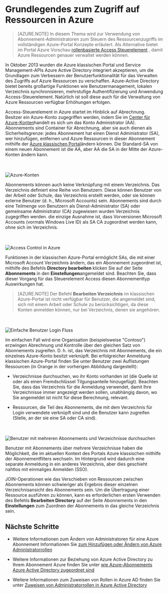 <properties
    pageTitle="Grundlegendes zum Zugriff auf Ressourcen in Azure | Microsoft Azure" 
    description="In diesem Thema wird zur Verwendung von Abonnement-Administratoren zum Steuern des Ressourcenzugriffs im vollständigen Azure-Portal Konzepte erläutert."
    services="active-directory"
    documentationCenter=""
    authors="markusvi"
    manager="femila"
    editor=""/>

<tags
    ms.service="active-directory"
    ms.workload="identity"
    ms.tgt_pltfrm="na"
    ms.devlang="na"
    ms.topic="article"
    ms.date="10/10/2016"
    ms.author="markusvi"/>


# <a name="understanding-resource-access-in-azure"></a>Grundlegendes zum Zugriff auf Ressourcen in Azure


> [AZURE.NOTE] In diesem Thema wird zur Verwendung von Abonnement-Administratoren zum Steuern des Ressourcenzugriffs im vollständigen Azure-Portal Konzepte erläutert. Als Alternative bietet im Portal Azure Vorschau [rollenbasierte Access Steuerelement](role-based-access-control-configure.md) , damit Azure Ressourcen genauer verwaltet werden können.

In Oktober 2013 wurden die Azure klassischen Portal und Service Management-APIs Azure Active Directory integriert akzeptieren, um die Grundlagen zum Verbessern der Benutzerfunktionalität für das Verwalten des Zugriffs auf Azure Ressourcen zu verschaffen. Azure-Active Directory bietet bereits großartige Funktionen wie Benutzermanagement, lokalen Verzeichnis synchronisieren, mehrstufige Authentifizierung und Anwendung Access-Steuerelement. Natürlich ist soll diese auch für die Verwaltung von Azure Ressourcen verfügbar Erhöhungen erfolgen.

Access-Steuerelement in Azure startet im Hinblick auf Abrechnung. Besitzer ein Azure-Konto zugegriffen werden, indem Sie im [Center für Azure-Konten](https://account.windowsazure.com/subscriptions)handelt es sich um das Konto Administrator (AA). Abonnements sind Container für Abrechnung, aber sie auch dienen als Sicherheitsgrenze: jedes Abonnement hat einen Dienst Administrator (SA), wer hinzufügen, entfernen und Azure Ressourcen in dieser Abonnement mithilfe der [Azure klassischen Portal](https://manage.windowsazure.com/)ändern können. Die Standard-SA von einem neuen Abonnement ist die AA, aber AA die SA in der Mitte der Azure-Konten ändern kann.

<br><br>![Azure-Konten][1]

Abonnements können auch keine Verknüpfung mit einem Verzeichnis. Das Verzeichnis definiert eine Reihe von Benutzern. Diese können Benutzer von der Arbeit oder Schule, das Verzeichnis erstellt werden, oder sie können externe Benutzer (d. h., Microsoft Accounts) sein. Abonnements sind durch eine Teilmenge von Benutzern als Dienst-Administrator (SA) oder gemeinsame Administrator (CA) zugewiesen wurden Verzeichnis zugegriffen werden. die einzige Ausnahme ist, dass Vorversionen Microsoft Accounts (vormals Windows Live ID) als SA CA zugeordnet werden kann, ohne sich im Verzeichnis.

<br><br>![Access Control in Azure][2]


Funktionen in der klassischen Azure-Portal ermöglicht SAs, die mit einer Microsoft Account Verzeichnis ändern, das ein Abonnement zugeordnet ist, mithilfe des Befehls **Directory bearbeiten** klicken Sie auf der Seite **Abonnements** in den **Einstellungen**angemeldet sind. Beachten Sie, dass dieser Vorgang für das Steuerelement Access diesen Abonnementtyp Auswirkungen hat.



> [AZURE.NOTE] Der Befehl **Bearbeiten Verzeichnis** im klassischen Azure-Portal ist nicht verfügbar für Benutzer, die angemeldet sind, sich mit einem Arbeit oder Schule zu berücksichtigen, da diese Konten anmelden können, nur bei Verzeichnis, denen sie angehören.

<br><br>![Einfache Benutzer Login Fluss][3]

Im einfachen Fall wird eine Organisation (beispielsweise "Contoso") erzwingen Abrechnung und Kontrolle über den gleichen Satz von Abonnements zugreifen. D. h. ist, das Verzeichnis mit Abonnements, die ein einzelnes Azure-Konto besitzt verknüpft. Bei erfolgreicher Anmeldung klassischen Azure-Portal finden Sie unter Benutzer zwei Auflistungen Ressourcen (in Orange in der vorherigen Abbildung dargestellt):


- Verzeichnisse durchsuchen, wo ihr Konto vorhanden ist (die Quelle ist oder als einen Fremdschlüssel Tilgungsanteile hinzugefügt). Beachten Sie, dass das Verzeichnis für die Anmeldung verwendet, damit Ihre Verzeichnisse immer angezeigt werden sollen, unabhängig davon, wo Sie angemeldet ist nicht für diese Berechnung, relevant.

- Ressourcen, die Teil des Abonnements, die mit dem Verzeichnis für Login verwendete verknüpft sind und die Benutzer kann zugreifen (Stelle, an der sie eine SA oder CA sind).


<br><br>![Benutzer mit mehreren Abonnements und Verzeichnisse durchsuchen][4]


Benutzer mit Abonnements über mehrere Verzeichnisse haben die Möglichkeit, die im aktuellen Kontext des Portals Azure klassischen mithilfe der Abonnementfilters wechseln. Im Hintergrund wird dadurch eine separate Anmeldung in ein anderes Verzeichnis, aber dies geschieht nahtlos mit einmaliges Anmelden (SSO).

JOIN-Operationen wie das Verschieben von Ressourcen zwischen Abonnements können schwieriger als Ergebnis dieser einzelnen Verzeichnisansicht des Abonnements sein. Um die Übertragung einer Ressource ausführen zu können, kann es erforderlichen ersten Verwenden des Befehls **Bearbeiten Directory** auf der Seite Abonnements in den **Einstellungen** zum Zuordnen der Abonnements in das gleiche Verzeichnis sein.

## <a name="next-steps"></a>Nächste Schritte

- Weitere Informationen zum Ändern von Administratoren für eine Azure Abonnement Informationen Sie [zum Hinzufügen oder Ändern von Azure Administratorrollen](../billing-add-change-azure-subscription-administrator.md)

- Weitere Informationen zur Beziehung von Azure Active Directory zu Ihrem Abonnement Azure finden Sie unter [wie Azure-Abonnements Azure Active Directory zugeordnet sind](active-directory-how-subscriptions-associated-directory.md)

- Weitere Informationen zum Zuweisen von Rollen in Azure AD finden Sie unter [Zuweisen von Administratorrollen in Azure Active Directory](active-directory-assign-admin-roles.md)



<!--Image references-->
[1]: ./media/active-directory-understanding-resource-access/IC707931.png
[2]: ./media/active-directory-understanding-resource-access/IC707932.png
[3]: ./media/active-directory-understanding-resource-access/IC707933.png
[4]: ./media/active-directory-understanding-resource-access/IC707934.png
